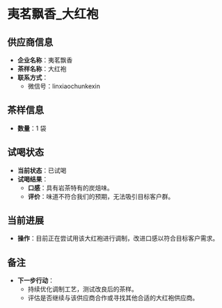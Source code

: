 # 夷茗飘香_大红袍

## 供应商信息
- **企业名称**：夷茗飘香
- **茶样名称**：大红袍
- **联系方式**：
  - 微信号：linxiaochunkexin

## 茶样信息
- **数量**：1 袋

## 试喝状态
- **当前状态**：已试喝
- **试喝结果**：
  - **口感**：具有岩茶特有的炭焙味。
  - **评价**：味道不符合我们的预期，无法吸引目标客户群。

## 当前进展
- **操作**：目前正在尝试用该大红袍进行调制，改进口感以符合目标客户需求。

## 备注
- **下一步行动**：
  - 持续优化调制工艺，测试改良后的茶样。
  - 评估是否继续与该供应商合作或寻找其他合适的大红袍供应商。